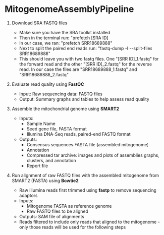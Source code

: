 # MitogenomeAssemblyPipeline

1. Download SRA FASTQ files
     * Make sure you have the SRA toolkit installed
     * Then in the terminal run: "prefetch [SRA ID]
     * In our case, we ran: "prefetch SRR18689888"
     * Next to split the paired end reads run: "fastq-dump -I --split-files SRR18689888"
     * This should leave you with two fastq files. One "[SRR ID]_1.fastq" for the forward read and the other "[SRR ID]_2.fastq" for the reverse read. In our case the files are "SRR18689888_1.fastq" and "SRR18689888_2.fastq"

3. Evaluate read quality using __FastQC__
     * Input: Raw sequencing data: FASTQ files
     * Output: Summary graphs and tables to help assess read quality
4. Assemble the mitochondrial genome using __SMART2__
     * Inputs:
          * Sample Name
          * Seed gene file, FASTA format
          * Illumina DNA-Seq reads, paired-end FASTQ format
     * Outputs:
          * Consensus sequences FASTA file (assembled mitogenome)
          * Annotation
          * Compressed tar archive: images and plots of assemblies graphs, clusters, and annotation
          * Report file
5. Run alignment of raw FASTQ files with the assembled mitogenome from SMART2 (FASTA) using __Bowtie2__
     * Raw illumina reads first trimmed using __fastp__ to remove sequencing adaptors
     * Inputs:
          * Mitogenome FASTA as reference genome
          * Raw FASTQ files to be aligned
     * Outputs: SAM file of alignments
     * Reads filtered to include only reads that aligned to the mitogenome - only those reads  will be used for the following steps
